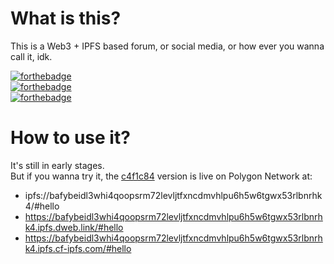 # What is this?
This is a Web3 + IPFS based forum, or social media, or how ever you wanna call it, idk.

[![forthebadge](https://forthebadge.com/images/badges/0-percent-optimized.svg)](https://forthebadge.com) <br />
[![forthebadge](https://forthebadge.com/images/badges/60-percent-of-the-time-works-every-time.svg)](https://forthebadge.com) <br />
[![forthebadge](https://forthebadge.com/images/badges/powered-by-black-magic.svg)](https://forthebadge.com)

# How to use it?
It's still in early stages. <br />
But if you wanna try it, 
the [c4f1c84](https://github.com/DeepDoge/web3-forum/commit/c4f1c840e0d80711605993ae58b4b495af017a0c) version is live on Polygon Network at: <br /> 
- ipfs://bafybeidl3whi4qoopsrm72levljtfxncdmvhlpu6h5w6tgwx53rlbnrhk4/#hello
- https://bafybeidl3whi4qoopsrm72levljtfxncdmvhlpu6h5w6tgwx53rlbnrhk4.ipfs.dweb.link/#hello
- https://bafybeidl3whi4qoopsrm72levljtfxncdmvhlpu6h5w6tgwx53rlbnrhk4.ipfs.cf-ipfs.com/#hello